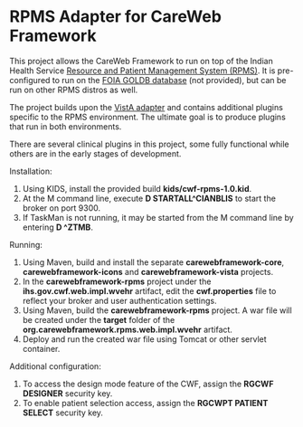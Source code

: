 # RPMS Adapter for CareWeb Framework
This project allows the CareWeb Framework to run on top of the Indian Health Service [Resource and Patient Management System (RPMS)](http://www.ihs.gov/rpms/).  It is pre-configured to run on the  [FOIA GOLDB database](http://sourceforge.net/projects/foiarpms/)  (not provided), but can be run on other RPMS distros as well.

The project builds upon the [VistA adapter](https://github.com/carewebframework/carewebframework-vista) and contains
additional plugins specific to the RPMS environment.  The ultimate goal is to produce plugins that run in both environments.

There are several clinical plugins in this project, some fully functional while others are in the early
stages of development.

Installation:

1. Using KIDS, install the provided build <b>kids/cwf-rpms-1.0.kid</b>.
2. At the M command line, execute <b>D STARTALL^CIANBLIS</b> to start the broker on port 9300.
3. If TaskMan is not running, it may be started from the M command line by entering <b>D ^ZTMB</b>.

Running:

1. Using Maven, build and install the separate <b>carewebframework-core</b>, <b>carewebframework-icons</b> and <b>carewebframework-vista</b> projects.
2. In the <b>carewebframework-rpms</b> project under the <b>ihs.gov.cwf.web.impl.wvehr</b> artifact, edit the <b>cwf.properties</b> file to reflect your broker and user authentication settings.
3. Using Maven, build the <b>carewebframework-rpms</b> project.  A war file will be created under the <b>target</b> folder of the <b>org.carewebframework.rpms.web.impl.wvehr</b> artifact.
4. Deploy and run the created war file using Tomcat or other servlet container.

Additional configuration:

1. To access the design mode feature of the CWF, assign the <b>RGCWF DESIGNER</b> security key.
2. To enable patient selection access, assign the <b>RGCWPT PATIENT SELECT</b> security key.
